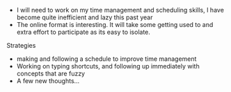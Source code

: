 - I will need to work on my time management and scheduling skills, I have become
quite inefficient and lazy this past year
- The online format is interesting.  It will take some getting used to and extra
effort to participate as its easy to isolate.

Strategies
- making and following a schedule to improve time management
- Working on typing shortcuts, and following up immediately with concepts that are fuzzy
- A few new thoughts...
